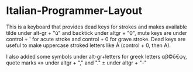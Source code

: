 # Italian-Programmer-Layout

This is a keyboard that provides dead keys for strokes and makes available tilde under alt-gr + "ù" and backtick under altgr + "0", mute keys are under control + ' for acute stroke and control + 0 for grave stroke. Dead keys are useful to make uppercase stroked letters like À (control + 0, then A).

I also added some symbols under alt-gr+letters for greek letters αβ©δ€φγ, quote marks «» under altgr + "," and "." ± under altgr + "-"

